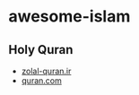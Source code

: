 # awesome-islam

## Holy Quran
- [zolal-quran.ir](https://github.com/sobhe/zolal)
- [quran.com](https://github.com/quran/quran.com-frontend)
